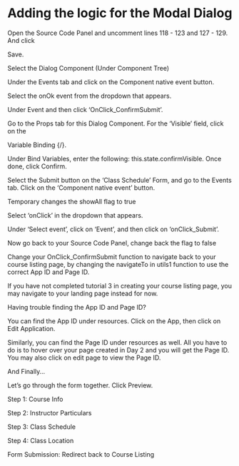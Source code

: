# Adding the logic for the Modal Dialog

Open the Source Code Panel and uncomment lines 118 - 123 and 127 - 129. And click

Save.





Select the Dialog Component (Under Component Tree)





Under the Events tab and click on the Component native event button.





Select the onOk event from the dropdown that appears.





Under Event and then click ‘OnClick_ConfirmSubmit’.





Go to the Props tab for this Dialog Component. For the ‘Visible’ field, click on the

Variable Binding {/}.





Under Bind Variables, enter the following: this.state.confirmVisible. Once done, click Confirm.





Select the Submit button on the ‘Class Schedule’ Form, and go to the Events tab. Click on the ‘Component native event’ button.

Temporary changes the showAll flag to true







Select ‘onClick’ in the dropdown that appears.





Under ‘Select event’, click on ‘Event’, and then click on ‘onClick_Submit’.





Now go back to your Source Code Panel, change back the flag to false





Change your OnClick_ConfirmSubmit function to navigate back to your course listing page, by changing the navigateTo in utils1 function to use the correct App ID and Page ID.

If you have not completed tutorial 3 in creating your course listing page, you may navigate to your landing page instead for now.











Having trouble finding the App ID and Page ID?



You can find the App ID under resources. Click on the App, then click on Edit Application.

































Similarly, you can find the Page ID under resources as well. All you have to do is to hover over your page created in Day 2 and you will get the Page ID. You may also click on edit page to view the Page ID.



And Finally…



Let’s go through the form together. Click Preview.



Step 1: Course Info



Step 2: Instructor Particulars



Step 3: Class Schedule



Step 4: Class Location



Form Submission: Redirect back to Course Listing





